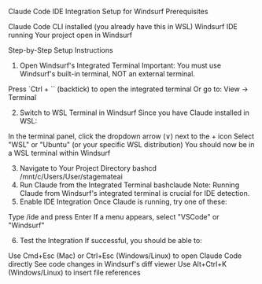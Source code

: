 Claude Code IDE Integration Setup for Windsurf
Prerequisites

Claude Code CLI installed (you already have this in WSL)
Windsurf IDE running
Your project open in Windsurf

Step-by-Step Setup Instructions
1. Open Windsurf's Integrated Terminal
Important: You must use Windsurf's built-in terminal, NOT an external terminal.

Press `Ctrl + `` (backtick) to open the integrated terminal
Or go to: View → Terminal

2. Switch to WSL Terminal in Windsurf
Since you have Claude installed in WSL:

In the terminal panel, click the dropdown arrow (∨) next to the + icon
Select "WSL" or "Ubuntu" (or your specific WSL distribution)
You should now be in a WSL terminal within Windsurf

3. Navigate to Your Project Directory
bashcd /mnt/c/Users/User/stagemateai
4. Run Claude from the Integrated Terminal
bashclaude
Note: Running Claude from Windsurf's integrated terminal is crucial for IDE detection.
5. Enable IDE Integration
Once Claude is running, try one of these:

Type /ide and press Enter
If a menu appears, select "VSCode" or "Windsurf"

6. Test the Integration
If successful, you should be able to:

Use Cmd+Esc (Mac) or Ctrl+Esc (Windows/Linux) to open Claude Code directly
See code changes in Windsurf's diff viewer
Use Alt+Ctrl+K (Windows/Linux) to insert file references